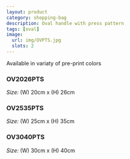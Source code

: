 ```yaml
---
layout: product
category: shopping-bag
description: Oval handle with press pattern
tags: [oval]
image:
  url: img/OVPTS.jpg
  slots: 2
---
```


Available in variaty of pre-print colors

### OV2026PTS

*Size:* (W) 20cm x (H) 26cm

### OV2535PTS

*Size:* (W) 25cm x (H) 35cm

### OV3040PTS

*Size:* (W) 30cm x (H) 40cm
